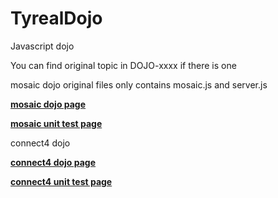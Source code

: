 # TyrealDojo
Javascript dojo

You can find original topic in DOJO-xxxx if there is one 

mosaic dojo original files only contains mosaic.js and server.js

**[mosaic dojo page](http://tyrealgray.github.io/TyrealDojo/mosaic/mosaic.html)**

**[mosaic unit test page](http://tyrealgray.github.io/TyrealDojo/mosaic/test.html)**

connect4 dojo

**[connect4 dojo page](http://tyrealgray.github.io/TyrealDojo/connect4/connect4.html)**

**[connect4 unit test page](http://tyrealgray.github.io/TyrealDojo/connect4/test.html)**
